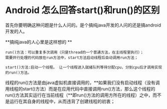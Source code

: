 # Android 怎么回答start()和run()的区别

​		首先你要明确这种问题是什么人问的。是个搞纯java开发的人问的还是搞android开发的人。

 **搞纯java的人心里是这样想的 **

```
run()方法：可以重复多次调用（只是thread的一个普通方法，在主线程里执行）；
需要并行处理的代码放在run方法中，start方法启动线程后自动调用run方法；

start()方法:启动一个线程。 让一个线程进入就绪队列等待分配cpu，分到cpu后才调用实现的run()方法。
```



​		线程的run()方法是由java虚拟机直接调用的，**如果我们没有启动线程（没有调用线程的start()方法）而是在应用代码中直接调用run()方法，那么这个线程的run()方法其实运行在当前线程（**即run()方法的调用方所在的线程）之中，而不是运行在其自身的线程中，从而违背了创建线程的初衷；
